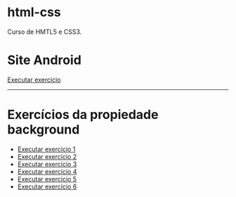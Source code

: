 # html-css
 Curso de HMTL5 e CSS3.
 
 <h1>Site Android</h1>
 <a href="https://kaiocoutinho.github.io/html-css/Site-android/index/android.html">Executar exercício</a>
 <hr>
 <h1>Exercícios da propiedade background</h1>
 <ul>
    <li>
        <a href="https://kaiocoutinho.github.io/html-css/modulo-3/execicio022/fundo01.html">Executar exercício 1</a>
    </li>
    <li>
        <a href="https://kaiocoutinho.github.io/html-css/modulo-3/execicio022/fundo002.html">Executar exercício 2</a>
    </li> 
    <li>  
        <a href="https://kaiocoutinho.github.io/html-css/modulo-3/execicio022/fundo003.html">Executar exercício 3</a>
    </li> 
    <li>
        <a href="https://kaiocoutinho.github.io/html-css/modulo-3/execicio022/fundo004.html">Executar exercício 4</a>
    </li>
    <li>  
        <a href="https://kaiocoutinho.github.io/html-css/modulo-3/execicio022/fundo005.html">Executar exercício 5</a>
    </li>
    <li>
    <a href="https://kaiocoutinho.github.io/html-css/modulo-3/execicio022/fundo006.html">Executar exercício 6 </a>
    </li>
   
</ul>   
    
  

 
 

